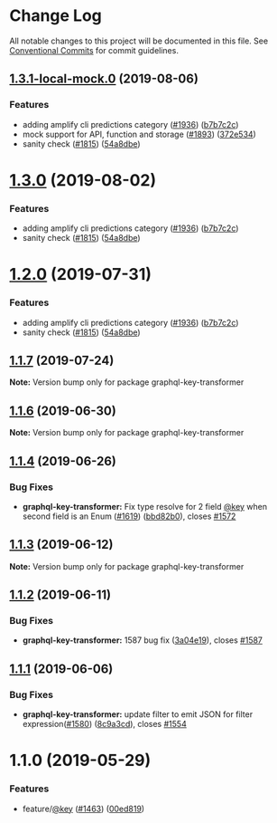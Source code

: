 # Change Log

All notable changes to this project will be documented in this file.
See [Conventional Commits](https://conventionalcommits.org) for commit guidelines.

## [1.3.1-local-mock.0](https://github.com/aws-amplify/amplify-cli/compare/graphql-key-transformer@1.1.7...graphql-key-transformer@1.3.1-local-mock.0) (2019-08-06)


### Features

* adding amplify cli predictions category ([#1936](https://github.com/aws-amplify/amplify-cli/issues/1936)) ([b7b7c2c](https://github.com/aws-amplify/amplify-cli/commit/b7b7c2c))
* mock support for API, function and storage ([#1893](https://github.com/aws-amplify/amplify-cli/issues/1893)) ([372e534](https://github.com/aws-amplify/amplify-cli/commit/372e534))
* sanity check ([#1815](https://github.com/aws-amplify/amplify-cli/issues/1815)) ([54a8dbe](https://github.com/aws-amplify/amplify-cli/commit/54a8dbe))





# [1.3.0](https://github.com/aws-amplify/amplify-cli/compare/graphql-key-transformer@1.1.7...graphql-key-transformer@1.3.0) (2019-08-02)


### Features

* adding amplify cli predictions category ([#1936](https://github.com/aws-amplify/amplify-cli/issues/1936)) ([b7b7c2c](https://github.com/aws-amplify/amplify-cli/commit/b7b7c2c))
* sanity check ([#1815](https://github.com/aws-amplify/amplify-cli/issues/1815)) ([54a8dbe](https://github.com/aws-amplify/amplify-cli/commit/54a8dbe))





# [1.2.0](https://github.com/aws-amplify/amplify-cli/compare/graphql-key-transformer@1.1.7...graphql-key-transformer@1.2.0) (2019-07-31)


### Features

* adding amplify cli predictions category ([#1936](https://github.com/aws-amplify/amplify-cli/issues/1936)) ([b7b7c2c](https://github.com/aws-amplify/amplify-cli/commit/b7b7c2c))
* sanity check ([#1815](https://github.com/aws-amplify/amplify-cli/issues/1815)) ([54a8dbe](https://github.com/aws-amplify/amplify-cli/commit/54a8dbe))





## [1.1.7](https://github.com/aws-amplify/amplify-cli/compare/graphql-key-transformer@1.1.6...graphql-key-transformer@1.1.7) (2019-07-24)

**Note:** Version bump only for package graphql-key-transformer





## [1.1.6](https://github.com/aws-amplify/amplify-cli/compare/graphql-key-transformer@1.1.4...graphql-key-transformer@1.1.6) (2019-06-30)

**Note:** Version bump only for package graphql-key-transformer





## [1.1.4](https://github.com/aws-amplify/amplify-cli/compare/graphql-key-transformer@1.1.3...graphql-key-transformer@1.1.4) (2019-06-26)


### Bug Fixes

* **graphql-key-transformer:** Fix type resolve for 2 field [@key](https://github.com/key) when second field is an Enum ([#1619](https://github.com/aws-amplify/amplify-cli/issues/1619)) ([bbd82b0](https://github.com/aws-amplify/amplify-cli/commit/bbd82b0)), closes [#1572](https://github.com/aws-amplify/amplify-cli/issues/1572)





## [1.1.3](https://github.com/aws-amplify/amplify-cli/compare/graphql-key-transformer@1.1.2...graphql-key-transformer@1.1.3) (2019-06-12)

**Note:** Version bump only for package graphql-key-transformer





## [1.1.2](https://github.com/aws-amplify/amplify-cli/compare/graphql-key-transformer@1.1.1...graphql-key-transformer@1.1.2) (2019-06-11)


### Bug Fixes

* **graphql-key-transformer:** 1587 bug fix ([3a04e19](https://github.com/aws-amplify/amplify-cli/commit/3a04e19)), closes [#1587](https://github.com/aws-amplify/amplify-cli/issues/1587)





## [1.1.1](https://github.com/aws-amplify/amplify-cli/compare/graphql-key-transformer@1.1.0...graphql-key-transformer@1.1.1) (2019-06-06)


### Bug Fixes

* **graphql-key-transformer:** update filter to emit JSON for filter expression([#1580](https://github.com/aws-amplify/amplify-cli/issues/1580)) ([8c9a3cd](https://github.com/aws-amplify/amplify-cli/commit/8c9a3cd)), closes [#1554](https://github.com/aws-amplify/amplify-cli/issues/1554)





# 1.1.0 (2019-05-29)


### Features

* feature/[@key](https://github.com/key) ([#1463](https://github.com/aws-amplify/amplify-cli/issues/1463)) ([00ed819](https://github.com/aws-amplify/amplify-cli/commit/00ed819))
